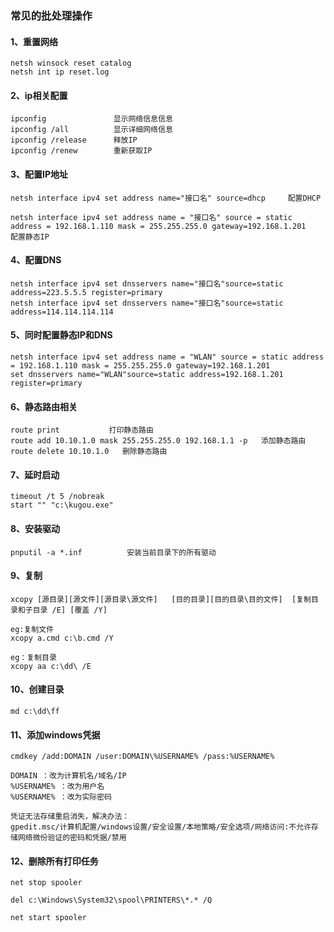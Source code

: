 
### 常见的批处理操作

#### 1、重置网络

```
netsh winsock reset catalog
netsh int ip reset.log
```

#### 2、ip相关配置

```
ipconfig               显示网络信息信息
ipconfig /all          显示详细网络信息
ipconfig /release      释放IP
ipconfig /renew        重新获取IP
```

#### 3、配置IP地址

```
netsh interface ipv4 set address name="接口名" source=dhcp     配置DHCP

netsh interface ipv4 set address name = "接口名" source = static 
address = 192.168.1.110 mask = 255.255.255.0 gateway=192.168.1.201      配置静态IP
```

#### 4、配置DNS

```
netsh interface ipv4 set dnsservers name="接口名"source=static address=223.5.5.5 register=primary
netsh interface ipv4 set dnsservers name="接口名"source=static address=114.114.114.114
```

#### 5、同时配置静态IP和DNS

```
netsh interface ipv4 set address name = "WLAN" source = static address = 192.168.1.110 mask = 255.255.255.0 gateway=192.168.1.201
set dnsservers name="WLAN"source=static address=192.168.1.201 register=primary
```

#### 6、静态路由相关

```
route print           打印静态路由
route add 10.10.1.0 mask 255.255.255.0 192.168.1.1 -p   添加静态路由
route delete 10.10.1.0   删除静态路由
```

#### 7、延时启动

```
timeout /t 5 /nobreak
start "" "c:\kugou.exe"
```

#### 8、安装驱动

```
pnputil -a *.inf          安装当前目录下的所有驱动
```

#### 9、复制

```
xcopy [源目录][源文件][源目录\源文件]   [目的目录][目的目录\目的文件]  [复制目录和子目录 /E] [覆盖 /Y]

eg:复制文件
xcopy a.cmd c:\b.cmd /Y

eg：复制目录
xcopy aa c:\dd\ /E
```

#### 10、创建目录

```
md c:\dd\ff
```

#### 11、添加windows凭据

```
cmdkey /add:DOMAIN /user:DOMAIN\%USERNAME% /pass:%USERNAME%

DOMAIN ：改为计算机名/域名/IP
%USERNAME% ：改为用户名
%USERNAME% ：改为实际密码

凭证无法存储重启消失，解决办法：
gpedit.msc/计算机配置/windows设置/安全设置/本地策略/安全选项/网络访问:不允许存储网络微份验证的密码和凭据/禁用
```

#### 12、删除所有打印任务

```
net stop spooler

del c:\Windows\System32\spool\PRINTERS\*.* /Q

net start spooler
```
